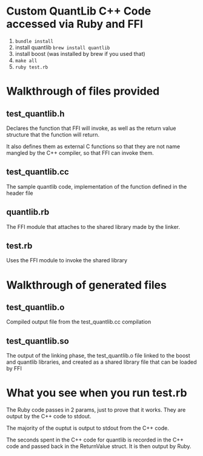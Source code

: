 # Custom QuantLib C++ Code accessed via Ruby and FFI

1. `bundle install`
1. install quantlib `brew install quantlib`
1. install boost (was installed by brew if you used that)
1. `make all`
1. `ruby test.rb`

# Walkthrough of files provided

## test_quantlib.h

Declares the function that FFI will invoke, as well as the return value 
structure that the function will return.

It also defines them as external C functions so that they are not name mangled 
by the C++ compiler, so that FFI can invoke them.

## test_quantlib.cc

The sample quantlib code, implementation of the function defined in the header 
file

## quantlib.rb

The FFI module that attaches to the shared library made by the linker.

## test.rb

Uses the FFI module to invoke the shared library

# Walkthrough of generated files

## test_quantlib.o

Compiled output file from the test_quantlib.cc compilation

## test_quantlib.so

The output of the linking phase, the test_quantlib.o file linked to the boost 
and quantlib libraries, and created as a shared library file that can be loaded 
by FFI

# What you see when you run test.rb

The Ruby code passes in 2 params, just to prove that it works. They are output 
by the C++ code to stdout.

The majority of the ouptut is output to stdout from the C++ code.

The seconds spent in the C++ code for quantlib is recorded in the C++ code and 
passed back in the ReturnValue struct. It is then output by Ruby.

